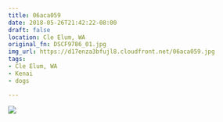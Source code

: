 ```yaml
---
title: 06aca059
date: 2018-05-26T21:42:22-08:00
draft: false
location: Cle Elum, WA
original_fn: DSCF9786_01.jpg
img_url: https://d17enza3bfujl8.cloudfront.net/06aca059.jpg
tags:
- Cle Elum, WA
- Kenai
- dogs

---
```


![](https://d17enza3bfujl8.cloudfront.net/06aca059.jpg)
